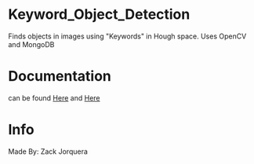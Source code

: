 # Keyword_Object_Detection
Finds objects in images using "Keywords" in Hough space. Uses OpenCV and MongoDB

# Documentation
can be found [Here](https://github.com/ZackJorquera/Keyword_Object_Detection/blob/master/Made%20In%20C/README.md) and [Here](https://github.com/ZackJorquera/Keyword_Object_Detection/blob/master/Made%20In%20Java/README.md)

# Info 
Made By: Zack Jorquera
